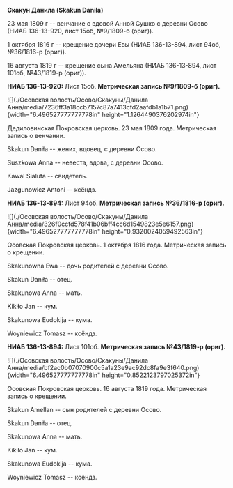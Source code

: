 **Скакун Данила (Skakun Daniła)**

23 мая 1809 г -- венчание с вдовой Анной Сушко с деревни Осово (НИАБ
136-13-920, лист 15об, №9/1809-б (ориг)).

1 октября 1816 г -- крещение дочери Евы (НИАБ 136-13-894, лист 94об,
№36/1816-р (ориг)).

16 августа 1819 г -- крещение сына Амельяна (НИАБ 136-13-894, лист
101об, №43/1819-р (ориг)).

**НИАБ 136-13-920:** Лист 15об. **Метрическая запись №9/1809-б (ориг).**

![](./Осовская волость/Осово/Скакуны/Данила Анна/media/7236ff3a18ccb7157c87a7413cfd2aafdb1a1b71.png){width="6.496527777777778in"
height="1.1264490376202974in"}

Дедиловичская Покровская церковь. 23 мая 1809 года. Метрическая запись о
венчании.

Skakun Daniła -- жених, вдовец, с деревни Осовo.

Suszkowa Anna -- невеста, вдова, с деревни Осовo.

Kawal Sialuta -- свидетель.

Jazgunowicz Antoni -- ксёндз.

**НИАБ 136-13-894:** Лист 94об. **Метрическая запись №36/1816-р
(ориг).**

![](./Осовская волость/Осово/Скакуны/Данила Анна/media/326f0ccfd578f41b06bff4cc6d1549823e5e6157.png){width="6.496527777777778in"
height="0.9320024059492563in"}

Осовская Покровская церковь. 1 октября 1816 года. Метрическая запись о
крещении.

Skakunowna Ewa -- дочь родителей с деревни Осовo.

Skakun Daniła -- отец.

Skakunowa Anna -- мать.

Kikiło Jan -- кум.

Skakunowa Eudokija -- кума.

Woyniewicz Tomasz -- ксёндз.

**НИАБ 136-13-894:** Лист 101об. **Метрическая запись №43/1819-р
(ориг).**

![](./Осовская волость/Осово/Скакуны/Данила Анна/media/bf2ac0b07070900c5a1a23e9ac92dc8fa9e3f640.png){width="6.496527777777778in"
height="0.8522123797025372in"}

Осовская Покровская церковь. 16 августа 1819 года. Метрическая запись о
крещении.

Skakun Amellan -- сын родителей с деревни Осовo.

Skakun Daniła -- отец.

Skakunowa Anna -- мать.

Kikiło Jan -- кум.

Skakunowa Eudokija -- кума.

Woyniewicz Tomasz -- ксёндз.
